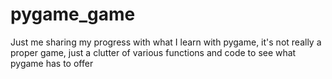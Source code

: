 # pygame_game
Just me sharing my progress with what I learn with pygame,
it's not really a proper game, just a clutter of various functions
and code to see what pygame has to offer
